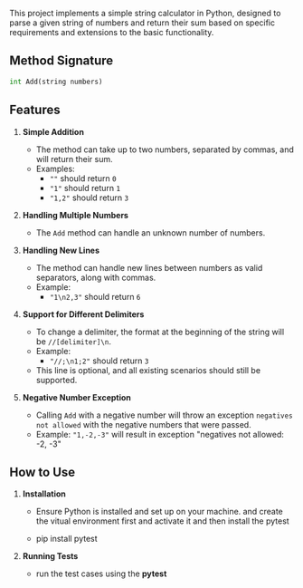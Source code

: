 This project implements a simple string calculator in Python, designed to parse a given string of numbers and return their sum based on specific requirements and extensions to the basic functionality.

## Method Signature
```python
int Add(string numbers)
```

## Features

1. **Simple Addition**
    - The method can take up to two numbers, separated by commas, and will return their sum.
    - Examples:
      - `""` should return `0`
      - `"1"` should return `1`
      - `"1,2"` should return `3`

2. **Handling Multiple Numbers**
    - The `Add` method can handle an unknown number of numbers.

3. **Handling New Lines**
    - The method can handle new lines between numbers as valid separators, along with commas.
    - Example:
      - `"1\n2,3"` should return `6`

4. **Support for Different Delimiters**
    - To change a delimiter, the format at the beginning of the string will be `//[delimiter]\n`.
    - Example:
      - `"//;\n1;2"` should return `3`
    - This line is optional, and all existing scenarios should still be supported.

5. **Negative Number Exception**
    - Calling `Add` with a negative number will throw an exception `negatives not allowed` with the negative numbers that were passed.
    - Example: `"1,-2,-3"` will result in exception "negatives not allowed: -2, -3"


## How to Use

1. **Installation**
    - Ensure Python is installed and set up on your machine. and create the vitual environment first and activate it and then install the pytest

    - pip install pytest

2. **Running Tests**
    - run the test cases using the **pytest**
